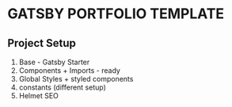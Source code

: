# GATSBY PORTFOLIO TEMPLATE

## Project Setup

1. Base - Gatsby Starter
2. Components + Imports - ready
3. Global Styles + styled components
4. constants (different setup)
5. Helmet SEO

